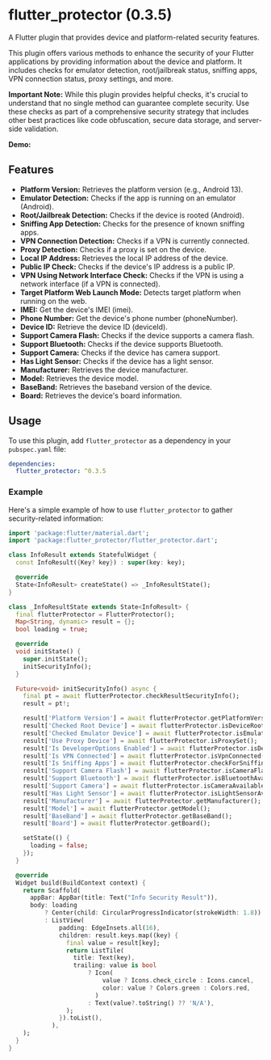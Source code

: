 # flutter_protector (0.3.5)

A Flutter plugin that provides device and platform-related security features.

This plugin offers various methods to enhance the security of your Flutter applications by providing information about the device and platform. It includes checks for emulator detection, root/jailbreak status, sniffing apps, VPN connection status, proxy settings, and more.

**Important Note:** While this plugin provides helpful checks, it's crucial to understand that no single method can guarantee complete security. Use these checks as part of a comprehensive security strategy that includes other best practices like code obfuscation, secure data storage, and server-side validation.

**Demo:**

## Features

- **Platform Version:** Retrieves the platform version (e.g., Android 13).
- **Emulator Detection:** Checks if the app is running on an emulator (Android).
- **Root/Jailbreak Detection:** Checks if the device is rooted (Android).
- **Sniffing App Detection:** Checks for the presence of known sniffing apps.
- **VPN Connection Detection:** Checks if a VPN is currently connected.
- **Proxy Detection:** Checks if a proxy is set on the device.
- **Local IP Address:** Retrieves the local IP address of the device.
- **Public IP Check:** Checks if the device's IP address is a public IP.
- **VPN Using Network Interface Check:** Checks if the VPN is using a network interface (if a VPN is connected).
- **Target Platform Web Launch Mode:** Detects target platform when running on the web.
- **IMEI:** Get the device's IMEI (imei).
- **Phone Number:** Get the device's phone number (phoneNumber).
- **Device ID:** Retrieve the device ID (deviceId).
- **Support Camera Flash:** Checks if the device supports a camera flash.
- **Support Bluetooth:** Checks if the device supports Bluetooth.
- **Support Camera:** Checks if the device has camera support.
- **Has Light Sensor:** Checks if the device has a light sensor.
- **Manufacturer:** Retrieves the device manufacturer.
- **Model:** Retrieves the device model.
- **BaseBand:** Retrieves the baseband version of the device.
- **Board:** Retrieves the device's board information.

## Usage

To use this plugin, add `flutter_protector` as a dependency in your `pubspec.yaml` file:

```yaml
dependencies:
  flutter_protector: ^0.3.5
```

### Example

Here's a simple example of how to use `flutter_protector` to gather security-related information:

```dart
import 'package:flutter/material.dart';
import 'package:flutter_protector/flutter_protector.dart';

class InfoResult extends StatefulWidget {
  const InfoResult({Key? key}) : super(key: key);

  @override
  State<InfoResult> createState() => _InfoResultState();
}

class _InfoResultState extends State<InfoResult> {
  final flutterProtector = FlutterProtector();
  Map<String, dynamic> result = {};
  bool loading = true;

  @override
  void initState() {
    super.initState();
    initSecurityInfo();
  }

  Future<void> initSecurityInfo() async {
    final pt = await flutterProtector.checkResultSecurityInfo();
    result = pt!;

    result['Platform Version'] = await flutterProtector.getPlatformVersion();
    result['Checked Root Device'] = await flutterProtector.isDeviceRooted();
    result['Checked Emulator Device'] = await flutterProtector.isEmulatorSuper();
    result['Use Proxy Device'] = await flutterProtector.isProxySet();
    result['Is DeveloperOptions Enabled'] = await flutterProtector.isDeveloperOptionsEnabled();
    result['Is VPN Connected'] = await flutterProtector.isVpnConnected();
    result['Is Sniffing Apps'] = await flutterProtector.checkForSniffingApps([]);
    result['Support Camera Flash'] = await flutterProtector.isCameraFlashAvailable();
    result['Support Bluetooth'] = await flutterProtector.isBluetoothAvailable();
    result['Support Camera'] = await flutterProtector.isCameraAvailable();
    result['Has Light Sensor'] = await flutterProtector.isLightSensorAvailable();
    result['Manufacturer'] = await flutterProtector.getManufacturer();
    result['Model'] = await flutterProtector.getModel();
    result['BaseBand'] = await flutterProtector.getBaseBand();
    result['Board'] = await flutterProtector.getBoard();

    setState(() {
      loading = false;
    });
  }

  @override
  Widget build(BuildContext context) {
    return Scaffold(
      appBar: AppBar(title: Text("Info Security Result")),
      body: loading
          ? Center(child: CircularProgressIndicator(strokeWidth: 1.8))
          : ListView(
              padding: EdgeInsets.all(16),
              children: result.keys.map((key) {
                final value = result[key];
                return ListTile(
                  title: Text(key),
                  trailing: value is bool
                      ? Icon(
                          value ? Icons.check_circle : Icons.cancel,
                          color: value ? Colors.green : Colors.red,
                        )
                      : Text(value?.toString() ?? 'N/A'),
                );
              }).toList(),
            ),
    );
  }
}
```
